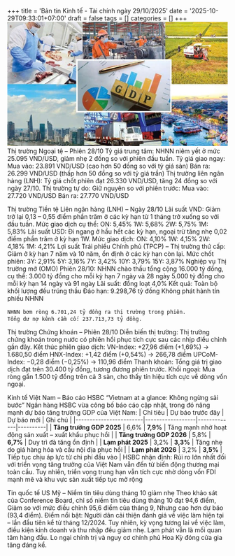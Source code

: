 +++
title = 'Bản tin Kinh tế - Tài chính ngày 29/10/2025'
date = '2025-10-29T09:33:01+07:00'
draft = false
tags = []
categories = []
+++
![tai chinh 29/10/2025](ban-tin-tai-chinh.jpg)
Thị trường Ngoại tệ – Phiên 28/10
    Tỷ giá trung tâm:
        NHNN niêm yết ở mức 25.095 VND/USD, giảm nhẹ 2 đồng so với phiên đầu tuần.
    Tỷ giá giao ngay:
        Mua vào: 23.891 VND/USD (cao hơn 50 đồng so với tỷ giá sàn)
        Bán ra: 26.299 VND/USD (thấp hơn 50 đồng so với tỷ giá trần)
    Thị trường liên ngân hàng (LNH):
        Tỷ giá chốt phiên đạt 26.330 VND/USD, tăng 24 đồng so với ngày 27/10.
    Thị trường tự do:
        Giữ nguyên so với phiên trước:
        Mua vào: 27.720 VND/USD
        Bán ra: 27.770 VND/USD

Thị trường Tiền tệ Liên ngân hàng (LNH) – Ngày 28/10
Lãi suất VND: Giảm trở lại 0,13 – 0,55 điểm phần trăm ở các kỳ hạn từ 1 tháng trở xuống so với đầu tuần.
    Mức giao dịch cụ thể:
        ON: 5,45%
        1W: 5,68%
        2W: 5,75%
        1M: 5,83%
Lãi suất USD: Đi ngang ở hầu hết các kỳ hạn, ngoại trừ tăng nhẹ 0,02 điểm phần trăm ở kỳ hạn 1W.
    Mức giao dịch:
        ON: 4,10%
        1W: 4,15%
        2W: 4,18%
        1M: 4,21%
Lợi suất Trái phiếu Chính phủ (TPCP) – Thị trường thứ cấp: Giảm ở kỳ hạn 7 năm và 10 năm, ổn định ở các kỳ hạn còn lại.
    Mức chốt phiên:
        3Y: 2,91%
        5Y: 3,16%
        7Y: 3,42%
        10Y: 3,79%
        15Y: 3,87%
Nghiệp vụ Thị trường mở (OMO)
    Phiên 28/10:
    NHNN chào thầu tổng cộng 16.000 tỷ đồng, cụ thể:
        3.000 tỷ đồng cho mỗi kỳ hạn 7 ngày và 28 ngày
        5.000 tỷ đồng cho mỗi kỳ hạn 14 ngày và 91 ngày
    Lãi suất: đồng loạt 4,0%
    Kết quả: Toàn bộ khối lượng đều trúng thầu
    Đáo hạn: 9.298,76 tỷ đồng
    Không phát hành tín phiếu NHNN

    NHNN bơm ròng 6.701,24 tỷ đồng ra thị trường trong phiên.
    Tổng dư nợ kênh cầm cố: 237.713,73 tỷ đồng.
Thị trường Chứng khoán – Phiên 28/10
    Diễn biến thị trường: Thị trường chứng khoán trong nước có phiên hồi phục tích cực sau các nhịp điều chỉnh gần đây.
    Kết thúc phiên giao dịch:
        VN-Index: +27,96 điểm (+1,69%) → 1.680,50 điểm
        HNX-Index: +1,42 điểm (+0,54%) → 266,78 điểm
        UPCoM-Index: −0,28 điểm (−0,25%) → 110,96 điểm
    Thanh khoản: Tổng giá trị giao dịch đạt trên 30.400 tỷ đồng, tương đương phiên trước.
    Khối ngoại: Mua ròng gần 1.500 tỷ đồng trên cả 3 sàn, cho thấy tín hiệu tích cực về dòng vốn ngoại.

Kinh tế Việt Nam – Báo cáo HSBC “Vietnam at a glance: Không ngừng sải bước”
    Ngân hàng HSBC vừa công bố báo cáo cập nhật, trong đó nâng mạnh dự báo tăng trưởng GDP của Việt Nam:
        | Chỉ tiêu              | Dự báo trước đây | Dự báo mới | Ghi chú |
    |------------------------|------------------|-------------|----------|
    | **Tăng trưởng GDP 2025** | 6,6% | **7,9%** | Tăng mạnh nhờ hoạt động sản xuất – xuất khẩu phục hồi |
    | **Tăng trưởng GDP 2026** | 5,8% | **6,7%** | Duy trì đà tăng ổn định |
    | **Lạm phát 2025**        | 3,2% | **3,3%** | Tăng nhẹ do giá hàng hóa và cầu nội địa phục hồi |
    | **Lạm phát 2026**        | 3,2% | **3,5%** | Tiếp tục chịu áp lực từ chi phí đầu vào |
    HSBC nhận định: Rủi ro lớn nhất đối với triển vọng tăng trưởng của Việt Nam vẫn đến từ biến động thương mại toàn cầu. Tuy nhiên, triển vọng trung hạn vẫn tích cực nhờ dòng vốn FDI mạnh mẽ và khu vực sản xuất tiếp tục mở rộng

Tin quốc tế
    US Mỹ – Niềm tin tiêu dùng tháng 10 giảm nhẹ Theo khảo sát của Conference Board, chỉ số niềm tin tiêu dùng tháng 10 đạt 94,6 điểm,
        Giảm so với mức điều chỉnh 95,6 điểm của tháng 9,
        Nhưng cao hơn dự báo (93,4 điểm).
    Điểm nổi bật:
        Người dân cải thiện đánh giá về việc làm hiện tại – lần đầu tiên kể từ tháng 12/2024.
        Tuy nhiên, kỳ vọng tương lai về việc làm, điều kiện kinh doanh và thu nhập đều giảm nhẹ.
        Lạm phát vẫn là mối quan tâm hàng đầu.
        Lo ngại chính trị và nguy cơ chính phủ Hoa Kỳ đóng cửa gia tăng đáng kể.